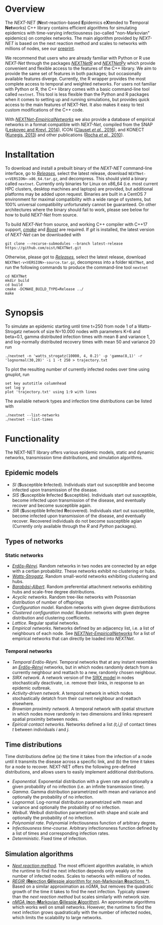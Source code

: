 # Overview

The *NEXT-NET* (**N**ext-reaction-based **E**pidemics e**X**tended to **T**emporal **Net**works) C++ library contains efficient algorithms for simulating epidemics with time-varying infectiousness (so-called "non-Markovian" epidemics) on complex networks. The main algorithm provided by *NEXT-NET* is based on the next reaction method and scales to networks with millions of nodes, see our [preprint](https://arxiv.org/abs/2412.07095).

We recommend that users who are already familiar with Python or R use *NEXT-Net* through the packages [*NEXTNetR*](https://oist.github.io/NEXTNetR) and [*NEXTNetPy*](https://github.com/oist/NEXTNetPy) which provide convenient and flexible access to the features of the C++ library. We aim to provide the same set of features in both packages; but occasionally available features diverge. Currently, the R wrapper provides the most complete access to temporal and weighted networks. For users not familiar with Python or R, the C++ library comes with a basic command-line tool called `nextnet`. This tool is less flexible than the Python and R packages when it comes to setting up and running simulations, but provides quick access to the main features of NEXT-Net. It also makes it easy to test custom modifications of the C++ code.

With *[NEXTNet-EmpiricalNetworks](https://github.com/oist/NextNet-EmpiricalNetworks)* we also provide a database of empirical networks in a format compatible with *NEXT-Net*, compiled from the SNAP ([Leskovec and Krevl, 2014](http://snap.stanford.edu/data)), ICON ([Clauset *et al.*, 2016](https://icon.colorado.edu/)), and KONECT ([Kunegis, 2013](https://doi.org/10.1145/2487788.2488173)) and other publications ([Rocha *et al.*, 2010](https://doi.org/10.1073/pnas.0914080107)).

# Installtation

To download and install a prebuilt binary of the *NEXT-NET* command-line interface, go to [*Releases*](https://github.com/oist/NEXTNet/releases), select the latest release, download `NEXTNet-v<VERSION>-x86_64.tar.gz`, and decompress. This should yield a binary called `nextnet`. Currently only binaries for Linux on x86_64 (i.e. most current HPC clusters, desktop machines and laptops) are provided, but additional platforms may be added upon request. Binaries are built in a CentOS 7 environment for maximal compatibility with a wide range of systems, but 100% universal compatibility unfortunately cannot be guaranteed. On other architectures where the binary should fail to work, please see below for how to build *NEXT-Net* from source.

To build *NEXT-Net* from source, and working C++ compiler with C++17 support, *[cmake](https://cmake.org/)* and *[Boost](https://www.boost.org/)* are required. If *git* is installed, the latest version of *NEXT-Net* can be downloaded with
```
git clone --recurse-submodules --branch latest-release https://github.com/oist/NEXTNet.git
```
Otherwise, please got to [*Releases*](https://github.com/oist/NEXTNet/releases), select the latest release, download `NEXTNet-v<VERSION>-source.tar.gz`, decompress into a folder `NEXTNet`, and run the following commands to produce the command-line tool `nextnet`
```
cd NEXTNet
mkdir build
cd build
cmake -DCMAKE_BUILD_TYPE=Release ../
make
```

# Synopsis

To simulate an epidemic starting until time t=250 from node 1 of a Watts-Strogatz network of size N=10.000 nodes with  parameters K=6 and beta=0.1, gamma distributed infection times with mean 8 and variance 1, and log-normally distributed recovery times with mean 50 and variance 20 run

```
./nextnet -n 'watts_strogatz(10000, 4, 0.2)' -p 'gamma(8,1)' -r 'lognormal(30,20)' -i 1 -t 250 > trajectory.txt
```

To plot the resulting number of currently infected nodes over time using gnuplot, run

```
set key autotitle columnhead
set log y
plot 'trajectory.txt' using 1:9 with lines
```

The available network types and infection time distributions can be listed with 
```
./nextnet --list-networks
./nextnet --list-times
```

# Functionality

The NEXT-NET library offers various epidemic models, static and dynamic
networks, transmission time distributions, and simulation algorithms. 

## Epidemic models

* *SI* (**S**usceptible **I**nfected). Individuals start out susceptible and become infected upon transmission of the disease.
* *SIS* (**S**usceptible **I**nfected **S**usceptible). Individuals start out susceptible, become infected upon transmission of the disease, and eventually recover and become susceptible again.
* *SIR* (**S**usceptible **I**nfected **R**ecovered). Individuals start out susceptible, become infected upon transmission of the disease, and eventually recover. Recovered individuals do not become susceptible agian (Currently only available through the *R* and *Python* packages).

## Types of networks

### Static networks

* [*Erdős–Rényi*](https://en.wikipedia.org/wiki/Erd%C5%91s%E2%80%93R%C3%A9nyi_model). Random networks in two nodes are connected by an edge with a certian probabilitz. These networks exhibit no clustering or hubs.
* [*Watts-Strogatz*](https://en.wikipedia.org/wiki/Watts%E2%80%93Strogatz_model). Random small-world networks exhibiting clustering and hubs.
* [*Barabási-Albert*](https://en.wikipedia.org/wiki/Barab%C3%A1si%E2%80%93Albert_model). Random preferential attachment networks exhibiting hubs and scale-free degree distributions.
* *Acyclic networks*. Random tree-like networks with Poissonian distribution of number of offsprings
* *Configuration mode*l. Random networks with given degree distributions
* *Clustered configuration model*. Random networks with given degree distribution and clustering coefficients.
* *Lattice*. Regular spatial networks.
* *Empirical networks*. Networks defined by an adjacency list, i.e. a list of neighbours of each node. See [*NEXTNet-EmpiricalNetworks*](https://github.com/oist/NEXTNet-EmpiricalNetworks) for a list of empirical networks that can directly be loaded into *NEXTNet*.

### Temporal networks

* *Temporal Erdös-Réyni*. Temporal networks that at any instant resembles an [*Erdős–Rényi*](https://en.wikipedia.org/wiki/Erd%C5%91s%E2%80%93R%C3%A9nyi_model) networks, but in which nodes randomly detach from a currently neighbour and reattach to a new, randomly chosen neighbour.
* *SIRX network*. A network version of the [SIRX model](https://www.science.org/doi/10.1126/science.abb4557) in nodes stochastically deactivate, i.e. remove their links, in response to an epidemic outbreak.
* *Activity-driven network*. A temporal network in which nodes stochastically detatch from their current neighbour and reattach elsewhere.
* *Brownian proximity network*. A temporal network with spatial structure in which nodes move randomly in two dimensions and links represent spatial proximity between nodes.
* *Epirical contact networks*. Networks defined a list *(t,i,j)* of contact times *t* between individuals *i* and *j*.

## Time distributions

Time distributions define (a) the time it takes from the infection of a node until it transmits the disease across a specific link, and (b) the time it takes for a node to recover. NEXT-NET offers the following pre-defined distributions, and allows users to easily implement additional distributions.

* *Exponential*. Exponential distribution with a given rate and optionally a given probability of no infection (i.e. an infinite transmission time).
* *Gamma*. Gamma distribution parametrized with mean and variance and optionally the probability of no infection.
* *Lognormal*. Log-normal distribution parametrized with mean and variance and optionally the probability of no infection.
* *Weibull*. Weibull distribution parametrized with shape and scale and optionally the probability of no infection.
* *Polynomial rate*. Polynomial infectiousness function of arbitrary degree.
* *Infectiousness time-course*. Arbitrary infectionsness function defined by a list of times and corresponding infection rates.
* *Deterministic*. Fixed time of infection.

## Simulation algorithms

* [*Next reaction method*](https://doi.org/10.1063/1.2799998). The most efficient algorithm available, in which the runtime to find the next infection depends only weakly on the number of infected nodes. Scales to networks with millions of nodes. 
* [*REGIR* (**Re**jection **Gi**llespie algorithm for non-Markovian **R**eactions *)](https://arxiv.org/abs/2212.05059). Based on a similar approximation as *nGMA*, but removes the quadratic growth of the time it takes to find the next infection. Typically slower than the *next reaction method* but scales similarly with network size.
* [*nMGA* (**n**on-**M**arkovian **G**illespie **A**lgorithm)](https://doi.org/10.1103/PhysRevE.90.042108). An approximate algorithms which works well on small networks. However, the runtime to find the next infection grows quadratically with the number of infected nodes, which limits the scalability to large networks.
